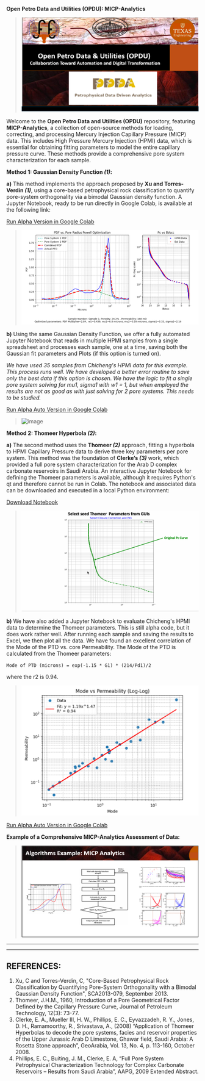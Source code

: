 **Open Petro Data and Utilities (OPDU): MICP-Analytics**

>![image](OPDU.png)

Welcome to the **Open Petro Data and Utilities (OPDU)** repository, featuring **MICP-Analytics**, a collection of open-source methods for loading, correcting, and processing Mercury Injection Capillary Pressure (MICP) data. This includes High Pressure Mercury Injection (HPMI) data, which is essential for obtaining fitting parameters to model the entire capillary pressure curve. These methods provide a comprehensive pore system characterization for each sample.



**Method 1: Gaussian Density Function *(1)*:**

**a)** This method implements the approach proposed by **Xu and Torres-Verdin *(1)***, using a core-based petrophysical rock classification to quantify pore-system orthogonality via a bimodal Gaussian density function. A Jupyter Notebook, ready to be run directly in Google Colab, is available at the following link:

[Run Alpha Version in Google Colab](https://github.com/PDDA-OPDU/MICP-Analytics/blob/main/Gaussian_Clerke_Spreadsheet/Panel_Bvocc_ver6_GitHub_colab.ipynb)

>![image](Gaussian.png)

**b)** Using the same Gaussian Density Function, we offer a fully automated Jupyter Notebook that reads in multiple HPMI samples from a single spreadsheet and processes each sample, one at a time, saving both the Gaussian fit parameters and Plots (if this option is turned on).

*We have used 35 samples from Chicheng's HPMI data for this example. This process runs well. We have developed a better error routine to save only the best data if this option is chosen. We have the logic to fit a single pore system solving for mu1, sigma1 with w1 = 1, but when employed the results are not as good as with just solving for 2 pore systems. This needs to be studied.*

[Run Alpha Auto Version in Google Colab](https://github.com/PDDA-OPDU/MICP-Analytics/blob/main/Auto_Chicheng_GitHub/Panel_Bvocc_ver4_optimization_read_Chicheng_ver9_full_auto_GitHub.ipynb)

>![image](Gaussian_Auto_Chicheng.gif)


**Method 2: Thomeer Hyperbola *(2)*:**

**a)** The second method uses the **Thomeer *(2)*** approach, fitting a hyperbola to HPMI Capillary Pressure data to derive three key parameters per pore system. This method was the foundation of **Clerke’s *(3)*** work, which provided a full pore system characterization for the Arab D complex carbonate reservoirs in Saudi Arabia. An interactive Jupyter Notebook for defining the Thomeer parameters is available, although it requires Python's qt and therefore cannot be run in Colab. The notebook and associated data can be downloaded and executed in a local Python environment:

[Download Notebook](https://github.com/PDDA-OPDU/MICP-Analytics/blob/main/Thomeer_from_Clerke_spreadsheet/Thomeer_from_Pc_curve_fit_auto-use-picks-Auto-Put_on_GitHub_read_Edspreadsheet_ver2.ipynb)

>![image](Thomeer_Parameter_fitting.gif)

**b)** We have also added a Jupyter Notebook to evaluate Chicheng's HPMI data to determine the Thomeer parameters. This is still alpha code, but it does work rather well. After running each sample and saving the results to Excel, we then plot all the data. We have found an excellent correlation of the Mode of the PTD vs. core Permeability. The Mode of the PTD is calculated from the Thomeer parameters:

    Mode of PTD (microns) = exp(-1.15 * G1) * (214/Pd1)/2

where the r2 is 0.94.

>![image](Mode_Perm.png)

[Run Alpha Auto Version in Google Colab](https://github.com/PDDA-OPDU/MICP-Analytics/blob/main/Thomeer_Param_from_Chichengs_Data/Panel_Bvocc_Thomeer_Parameters_optimization_read_Chicheng_ver2.ipynb)

**Example of a Comprehensive MICP-Analytics Assessment of Data:**

>![image2](MICP.png)



---
---
## REFERENCES:
1.  Xu, C and Torres-Verdin, C, "Core-Based Petrophysical Rock Classification by Quantifying Pore-System Orthogonality with a Bimodal Gaussian Density Function", SCA2013-079, September 2013.
2.  Thomeer, J.H.M., 1960, Introduction of a Pore Geometrical Factor Defined by the Capillary Pressure Curve, Journal of Petroleum Technology, 12(3): 73-77.
3.  Clerke, E. A., Mueller III, H. W., Phillips, E. C., Eyvazzadeh, R. Y., Jones, D. H., Ramamoorthy, R., Srivastava, A., (2008) “Application of Thomeer Hyperbolas to decode the pore systems, facies and reservoir properties of the Upper Jurassic Arab D Limestone, Ghawar field, Saudi Arabia: A Rosetta Stone approach”, GeoArabia, Vol. 13, No. 4, p. 113-160, October 2008.
4.  Phillips, E. C., Buiting, J. M., Clerke, E. A, “Full Pore System Petrophysical Characterization Technology for Complex Carbonate Reservoirs – Results from Saudi Arabia”, AAPG, 2009 Extended Abstract.
